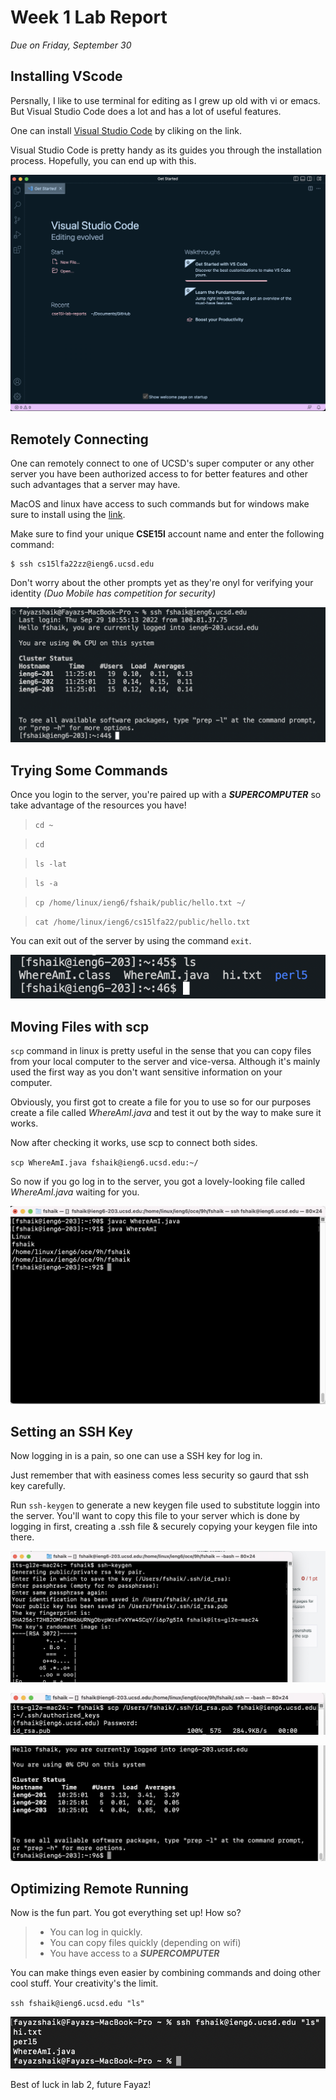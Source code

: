 # Week 1 Lab Report
*Due on Friday, September 30*

## Installing VScode
Persnally, I like to use terminal for editing as I grew up old with vi or emacs. But Visual Studio Code does a lot and has a lot of useful features. 

One can install [Visual Studio Code](https://code.visualstudio.com/) by cliking on the link. 

Visual Studio Code is pretty handy as its guides you through the installation process. Hopefully, you can end up with this.

![Image](vs.png)

## Remotely Connecting
One can remotely connect to one of UCSD's super computer or any other server you have been authorized access to for better features and other such advantages that a server may have.

MacOS and linux have access to such commands but for windows make sure to install using the [link](https://ucsd-cse15l-f22.github.io/week/week1/#part-4--remotely-connecting:~:text=not%20the%20server%3A-,Install%20OpenSSH,-Then%2C%20in%20Visual).

Make sure to find your unique **CSE15l** account name and enter the following command:

```
$ ssh cs15lfa22zz@ieng6.ucsd.edu
```

Don't worry about the other prompts yet as they're onyl for verifying your identity *(Duo Mobile has competition for security)*

![Image](ssh.png)

## Trying Some Commands
Once you login to the server, you're paired up with a ***SUPERCOMPUTER*** so take advantage of the resources you have!

> `cd ~`


> `cd`


> `ls -lat`


> `ls -a`


> `cp /home/linux/ieng6/fshaik/public/hello.txt ~/`


> `cat /home/linux/ieng6/cs15lfa22/public/hello.txt`

You can exit out of the server by using the command `exit`.

![Image](cmds.png)

## Moving Files with scp
`scp` command in linux is pretty useful in the sense that you can copy files from your local computer to the server and vice-versa. Although it's mainly used the first way as you don't want sensitive information on your computer.

Obviously, you first got to create a file for you to use so for our purposes create a file called *WhereAmI.java* and test it out by the way to make sure it works. 

Now after checking it works, use scp to connect both sides.

`scp WhereAmI.java fshaik@ieng6.ucsd.edu:~/`

So now if you go log in to the server, you got a lovely-looking file called *WhereAmI.java* waiting for you.

![Image](remote.png)

## Setting an SSH Key
Now logging in is a pain, so one can use a SSH key for log in.

Just remember that with easiness comes less security so gaurd that ssh key carefully. 

Run `ssh-keygen` to generate a new keygen file used to substitute loggin into the server. You'll want to copy this file to your server which is done by logging in first, creating a .ssh file & securely copying your keygen file into there. 

![Image](ssh-keygen.png)

![Image](remote_copy.png)

![Image](login.png)

## Optimizing Remote Running
Now is the fun part. You got everything set up! How so?
> * You can log in quickly.
> * You can copy files quickly (depending on wifi)
> * You have access to a ***SUPERCOMPUTER***

You can make things even easier by combining commands and doing other cool stuff. Your creativity's the limit.

`ssh fshaik@ieng6.ucsd.edu "ls"`

![Image](quick.png)

Best of luck in lab 2, future Fayaz!
